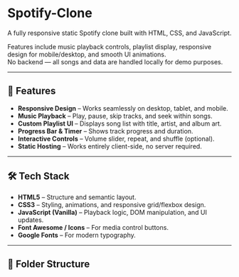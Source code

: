 # Spotify-Clone
A fully responsive static Spotify clone built with HTML, CSS, and JavaScript.

Features include music playback controls, playlist display, responsive design for mobile/desktop, and smooth UI animations.  
No backend — all songs and data are handled locally for demo purposes.

---

## 🚀 Features
- **Responsive Design** – Works seamlessly on desktop, tablet, and mobile.
- **Music Playback** – Play, pause, skip tracks, and seek within songs.
- **Custom Playlist UI** – Displays song list with title, artist, and album art.
- **Progress Bar & Timer** – Shows track progress and duration.
- **Interactive Controls** – Volume slider, repeat, and shuffle (optional).
- **Static Hosting** – Works entirely client-side, no server required.

---

## 🛠️ Tech Stack
- **HTML5** – Structure and semantic layout.
- **CSS3** – Styling, animations, and responsive grid/flexbox design.
- **JavaScript (Vanilla)** – Playback logic, DOM manipulation, and UI updates.
- **Font Awesome / Icons** – For media control buttons.
- **Google Fonts** – For modern typography.

---

## 📂 Folder Structure

